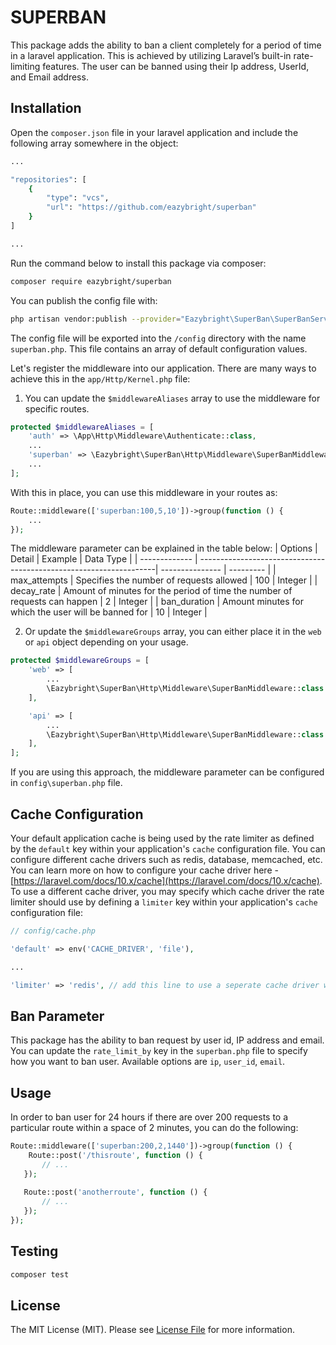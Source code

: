 # SUPERBAN

This package adds the ability to ban a client completely for a period of time in a laravel application. This is achieved by utilizing Laravel’s built-in rate-limiting features. The user can be banned using their Ip address, UserId, and Email address.

## Installation

Open the `composer.json` file in your laravel application and include the following array somewhere in the object:

```bash
...

"repositories": [
    {
        "type": "vcs",
        "url": "https://github.com/eazybright/superban"
    }
]

...
```

Run the command below to install this package via composer:

```bash
composer require eazybright/superban
```

You can publish the config file with:

```bash
php artisan vendor:publish --provider="Eazybright\SuperBan\SuperBanServiceProvider" --tag="config"
```
The config file will be exported into the `/config` directory with the name `superban.php`. This file contains an array of default configuration values.

Let's register the middleware into our application. There are many ways to achieve this in the `app/Http/Kernel.php` file:

1. You can update the `$middlewareAliases` array to use the middleware for specific routes.

```php
protected $middlewareAliases = [
    'auth' => \App\Http\Middleware\Authenticate::class,
    ...
    'superban' => \Eazybright\SuperBan\Http\Middleware\SuperBanMiddleware::class,
    ...
];
```
With this in place, you can use this middleware in your routes as:
```php
Route::middleware(['superban:100,5,10'])->group(function () {
    ...
});
```
The middleware parameter can be explained in the table below:
| Options       | Detail                                                             | Example   |  Data Type |
| ------------- | -------------------------------------------------------------------| --------------- |  --------- |
| max_attempts   | Specifies the number of requests allowed                          | 100               |   Integer  |
| decay_rate | Amount of minutes for the period of time the number of requests can happen    | 2               |   Integer  |
| ban_duration   | Amount minutes for which the user will be banned for    | 10              |   Integer  |

2. Or update the `$middlewareGroups` array, you can either place it in the `web` or `api` object depending on your usage.
```php
protected $middlewareGroups = [
    'web' => [
        ...
        \Eazybright\SuperBan\Http\Middleware\SuperBanMiddleware::class
    ],

    'api' => [
        ...
        \Eazybright\SuperBan\Http\Middleware\SuperBanMiddleware::class
    ],
];
```
If you are using this approach, the middleware parameter can be configured in `config\superban.php` file.

## Cache Configuration
Your default application cache is being used by the rate limiter as defined by the `default` key within your application's `cache` configuration file. You can configure different cache drivers such as redis, database, memcached, etc. You can learn more on how to configure your cache driver here - [https://laravel.com/docs/10.x/cache](https://laravel.com/docs/10.x/cache).
To use a different cache driver, you may specify which cache driver the rate limiter should use by defining a `limiter` key within your application's `cache` configuration file:
```php
// config/cache.php

'default' => env('CACHE_DRIVER', 'file'),

...

'limiter' => 'redis', // add this line to use a seperate cache driver with the rate limiter
```

## Ban Parameter
This package has the ability to ban request by user id, IP address and email. You can update the `rate_limit_by` key in the `superban.php` file to specify how you want to ban user. Available options are `ip`, `user_id`, `email`.

## Usage
In order to ban user for 24 hours if there are over 200 requests to a particular route within a space of 2 minutes, you can do the following:

```php
Route::middleware(['superban:200,2,1440'])->group(function () {
    Route::post('/thisroute', function () {
       // ...
   });
 
   Route::post('anotherroute', function () {
       // ...
   });
});
```

## Testing

```bash
composer test
```

## License

The MIT License (MIT). Please see [License File](LICENSE.md) for more information.

